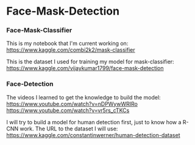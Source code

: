 # Face-Mask-Detection

### Face-Mask-Classifier
This is my notebook that I'm current working on:
https://www.kaggle.com/combi2k2/mask-classifier

This is the dataset I used for training my model for mask-classifier:
https://www.kaggle.com/vijaykumar1799/face-mask-detection

### Face-Detection
The videos I learned to get the knowledge to build the model:
https://www.youtube.com/watch?v=nDPWywWRIRo
https://www.youtube.com/watch?v=vr5rs_cTKCs

I will try to build a model for human detection first, just to know how a R-CNN work.
The URL to the dataset I will use:
https://www.kaggle.com/constantinwerner/human-detection-dataset

